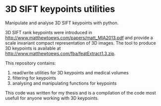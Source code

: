 # 3D SIFT keypoints utilities
Manipulate and analyse 3D SIFT keypoints with python.
 
3D SIFT rank keypoints were introduced in http://www.matthewtoews.com/papers/matt_MIA2013.pdf and provide a scale invariant compact representation of 3D images. The tool to produce 3D keypoints is available at http://www.matthewtoews.com/fba/featExtract1.3.zip.

This repository contains:
1. read/write utilities for 3D keypoints and medical volumes
2. filtering for keypoints
3. analysing and manipulating functions for keypoints

This code was written for my thesis and is a compilation of the code most usefull for anyone working with 3D keypoints.